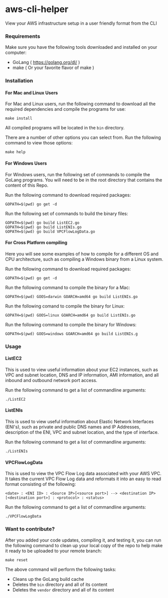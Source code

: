 # aws-cli-helper

View your AWS infrastructure setup in a user friendly format from the CLI

### Requirements

Make sure you have the following tools downloaded and installed on your computer:

* GoLang ( https://golang.org/dl/ )
* make ( Or your favorite flavor of make )

### Installation

#### For Mac and Linux Users

For Mac and Linux users, run the following command to download all the required dependencies and compile the programs for use:

```
make install
```
All compiled programs will be located in the `bin` directory.

There are a number of other options you can select from.  Run the following command to view those options:

```
make help
```

#### For Windows Users

For Windows users, run the following set of commands to compile the GoLang programs.  You will need to be in the root directory
that contains the content of this Repo.

Run the following command to download required packages:

```
GOPATH=$(pwd) go get -d
```

Run the following set of commands to build the binary files:

```
GOPATH=$(pwd) go build ListEC2.go
GOPATH=$(pwd) go build ListENIs.go
GOPATH=$(pwd) go build VPCFlowLogData.go

```

#### For Cross Platform compiling

Here you will see some examples of how to compile for a different OS and CPU architecture, such as compiling a Windows binary
from a Linux system.

Run the following command to download required packages:

```
GOPATH=$(pwd) go get -d
```

Run the following command to compile the binary for a Mac:

```
GOPATH=$(pwd) GOOS=darwin GOARCH=amd64 go build ListENIs.go
```

Run the following comand to compile the binary for Linux:

```
GOPATH=$(pwd) GOOS=linux GOARCH=amd64 go build ListENIs.go
```

Run the following command to compile the binary for Windows:

```
GOPATH=$(pwd) GOOS=windows GOARCH=amd64 go build ListENIs.g
```

### Usage

#### ListEC2
This is used to view useful information about your EC2 instances, such as VPC and subnet location, DNS and IP 
information, AMI information, and all inbound and outbound network port access.  

Run the following command to get a list of commandline arguments:

```
./ListEC2
```

#### ListENIs
This is used to view useful information about Elastic Network Interfaces (ENI's), such as private and public
DNS names and IP Addresses, description of the ENI, VPC and subnet location, and the type of interface.

Run the following command to get a list of commandline arguments:

```
./ListENIs
```

#### VPCFlowLogData
This is used to view the VPC Flow Log data associated with your AWS VPC.  It takes the current VPC Flow Log 
data and reformats it into an easy to read format consisting of the following:

```
<date> : <ENI ID> : <Source IP>[<source port>] --> <destination IP>[<destination port>] : <protocol> : <status>
```

Run the following command to get a list of commandline arguments:

```
./VPCFlowLogData
```

### Want to contribute?

After you added your code updates, compiling it, and testing it, you can run the following command
to clean up your local copy of the repo to help make it ready to be uploaded to your remote branch:
 

```
make reset
```

The above command will perform the following tasks:

* Cleans up the GoLang build cache
* Deletes the `bin` directory and all of its content
* Deletes the `vendor` directory and all of its content


